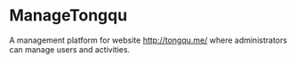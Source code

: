 # ManageTongqu
A management platform for website http://tongqu.me/ where administrators can manage users and activities.
